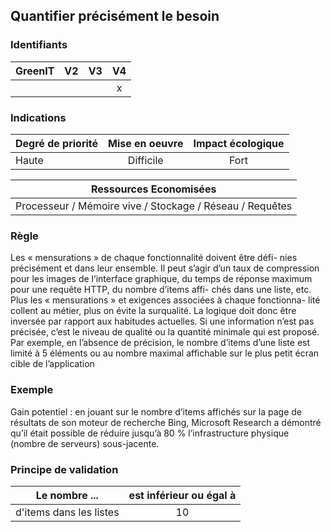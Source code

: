 ## Quantifier précisément le besoin

### Identifiants

| GreenIT |  V2  |  V3  |  V4  |
|---------|:----:|:----:|:----:|
|      |   |   |  x   |

### Indications

| Degré de priorité |      Mise en oeuvre       |  Impact écologique    | 
|-------------------|:-------------------------:|:---------------------:|
| Haute             | Difficile                 | Fort                  | 


|Ressources Economisées                                      |
|:----------------------------------------------------------:|
|Processeur / Mémoire vive / Stockage / Réseau / Requêtes    |

### Règle

Les « mensurations » de chaque fonctionnalité doivent être défi- nies précisément et dans leur ensemble. Il peut s’agir d’un taux de compression pour les images de l’interface graphique, du temps de réponse maximum pour une requête HTTP, du nombre d’items affi- chés dans une liste, etc.
Plus les « mensurations » et exigences associées à chaque fonctionna- lité collent au métier, plus on évite la surqualité. La logique doit donc être inversée par rapport aux habitudes actuelles. Si une information n’est pas précisée, c’est le niveau de qualité ou la quantité minimale qui est proposé. Par exemple, en l’absence de précision, le nombre d’items d’une liste est limité à 5 éléments ou au nombre maximal affichable sur le plus petit écran cible de l’application

### Exemple

Gain potentiel : en jouant sur le nombre d’items affichés sur la page de résultats de son moteur de recherche Bing, Microsoft Research a démontré qu’il était possible de réduire jusqu’à 80 % l’infrastructure physique (nombre de serveurs) sous-jacente.

### Principe de validation

| Le nombre ...     | est inférieur ou égal à   |  
|-------------------|:-------------------------:|
| d'items dans les listes	| 10 |
